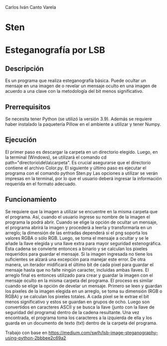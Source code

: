 Carlos Iván Canto Varela

# Sten
# Esteganografía por LSB

## Descripción

Es un programa que realiza esteganografía básica. Puede ocultar un mensaje en una imagen de o revelar un mensaje oculto en una imagen de acuerdo a una clave con la metodología del bit menos significativo.

## Prerrequisitos

Se necesita tener Python (se utilizó la versión 3.9). Además se requiere haber instalado la paquetería Pillow en el ambiente a utilizar y tener Numpy.

## Ejecución

El primer paso es descargar la carpeta en un directorio elegido. Luego, en la terminal (Windows), se utilizará el comando
    cd path="directorio\de\la\carpeta".
Es crucial asegurarse que el directorio contiene el archivo Color.py. El siguiente y último paso es ejecutar el programa con el comando
    python Sten.py
Las opciones a utilizar se verán impresas en la terminal, por lo que el usuario deberá ingresar la información requerida en el formato adecuado.

## Funcionamiento 

Se requiere que la imagen a utilizar se encuentre en la misma carpeta que el programa. Así, cuando el usuario ingrese su nombre de la imagen el programa la podrá abrir. Cuando se elige la opción de ocultar un mensaje, el programa abrirá la imagen y procederá a leerla y transformarla en un arreglo; la dimensión de las entradas dependerá si el png soporta los valores RGBA o sólo RGB. Luego, se toma el mensaje a ocultar y se le añade la llave elegida y una llave extra para mayor seguridad estenográfica. Esta cadena se convierte entonces a binario y se calculan los pixeles requeridos para guardar el mensaje. Si la imagen ingresada no tiene los suficientes se alzará una excepción para manejar este error. De otra manera, un iterador midificará el último bit de cada pixel para guardar el mensaje hasta que no falte ningún caracter, incluidas ambas llaves. El arreglo final es entonces utilizado para crear y guardar la imagen con el mensaje oculto en la misma carpeta del programa. El proceso es similar cuando se elige la opción de develar un mensaje. Primero se leen y guardan los pixeles de la imagen elegida en un arreglo, se toma su dimensión (RGB o RGBA) y se calculan los pixeles totales. A cada pixel se le extrae el bit menos significativo y estos se guardan en grupos de ocho. Luego son convertidos en caracteres ASCII y se busca la llave (junto con la llave de seguridad del programa) dentro de la cadena resultante. Una vez encontrada, el programa toma los caracteres a la izquierda de ella y los guarda en un documento de texto (txt) dentro de la carpeta del programa.

Trabajo con base en https://medium.com/swlh/lsb-image-steganography-using-python-2bbbee2c69a2

